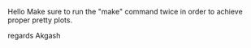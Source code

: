 Hello
Make sure to run the "make" command twice in order to achieve proper pretty plots.

regards
Akgash
